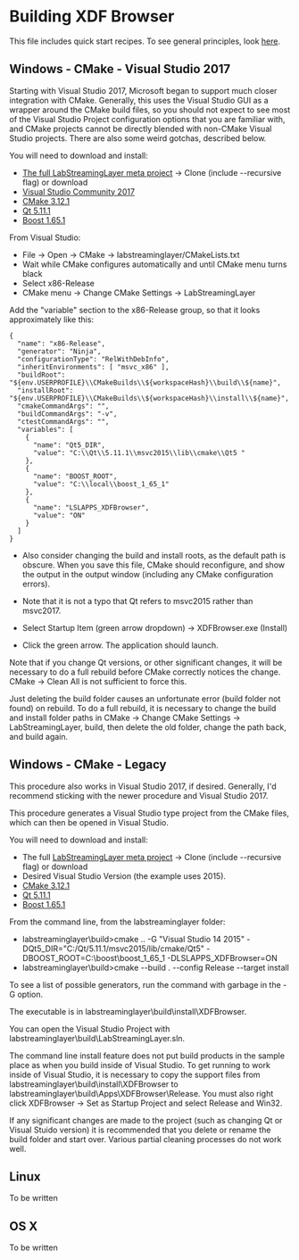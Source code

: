 # Building XDF Browser

This file includes quick start recipes. To see general principles, look [here](https://github.com/labstreaminglayer/labstreaminglayer/blob/master/doc/BUILD.md).


## Windows - CMake - Visual Studio 2017

Starting with Visual Studio 2017, Microsoft began to support much closer integration with CMake. Generally, this uses the Visual Studio GUI as a wrapper around the CMake build files, so you should not expect to see most of the Visual Studio Project configuration options that you are familiar with, and CMake projects cannot be directly blended with non-CMake Visual Studio projects. There are also some weird gotchas, described below.

You will need to download and install:<BR/>
 * [The full LabStreamingLayer meta project](https://github.com/labstreaminglayer/labstreaminglayer) -> Clone (include --recursive flag) or download  
 * [Visual Studio Community 2017](https://imagine.microsoft.com/en-us/Catalog/Product/530)
 * [CMake 3.12.1](https://cmake.org/files/v3.12/)
 * [Qt 5.11.1](https://download.qt.io/archive/qt/5.11/) 
 * [Boost 1.65.1](https://sourceforge.net/projects/boost/files/boost-binaries/1.65.1/boost_1_65_1-msvc-14.1-32.exe/download)


From Visual Studio:<BR/> 
 * File -> Open -> CMake -> labstreaminglayer/CMakeLists.txt
 * Wait while CMake configures automatically and until CMake menu turns black
 * Select x86-Release
 * CMake menu -> Change CMake Settings -> LabStreamingLayer

Add the "variable" section to the x86-Release group, so that it looks approximately like this:
```
{
  "name": "x86-Release",
  "generator": "Ninja",
  "configurationType": "RelWithDebInfo",
  "inheritEnvironments": [ "msvc_x86" ],
  "buildRoot": "${env.USERPROFILE}\\CMakeBuilds\\${workspaceHash}\\build\\${name}",
  "installRoot": "${env.USERPROFILE}\\CMakeBuilds\\${workspaceHash}\\install\\${name}",
  "cmakeCommandArgs": "",
  "buildCommandArgs": "-v",
  "ctestCommandArgs": "",
  "variables": [
    {
      "name": "Qt5_DIR",
      "value": "C:\\Qt\\5.11.1\\msvc2015\\lib\\cmake\\Qt5 "
    },
    {
      "name": "BOOST_ROOT",
      "value": "C:\\local\\boost_1_65_1"
    },
    {
      "name": "LSLAPPS_XDFBrowser",
      "value": "ON"
    }
  ]
}
```
	
 * Also consider changing the build and install roots, as the default path is obscure. When you save this file, CMake should reconfigure, and show the output in the output window (including any CMake configuration errors).
 * Note that it is not a typo that Qt refers to msvc2015 rather than msvc2017.

 * Select Startup Item (green arrow dropdown) -> XDFBrowser.exe (Install)

 * Click the green arrow. The application should launch.

Note that if you change Qt versions, or other significant changes, it will be necessary to do a full rebuild before CMake correctly notices the change. CMake -> Clean All is not sufficient to force this.

Just deleting the build folder causes an unfortunate error (build folder not found) on rebuild. To do a full rebuild, it is necessary to change the build and install folder paths in CMake -> Change CMake Settings -> LabStreamingLayer, build, then delete the old folder, change the path back, and build again.


## Windows - CMake - Legacy

This procedure also works in Visual Studio 2017, if desired. Generally, I'd recommend sticking with the newer procedure and Visual Studio 2017.

This procedure generates a Visual Studio type project from the CMake files, which can then be opened in Visual Studio.

You will need to download and install:<BR/>
 * The full [LabStreamingLayer meta project](https://github.com/labstreaminglayer/labstreaminglayer) -> Clone (include --recursive flag) or download  
 * Desired Visual Studio Version (the example uses 2015).
 * [CMake 3.12.1](https://cmake.org/files/v3.12/)
 * [Qt 5.11.1](https://download.qt.io/archive/qt/5.11/) 
 * [Boost 1.65.1](https://sourceforge.net/projects/boost/files/boost-binaries/1.65.1/boost_1_65_1-msvc-14.1-32.exe/download)


From the command line, from the labstreaminglayer folder:<BR/>
 * labstreaminglayer\build>cmake .. -G "Visual Studio 14 2015" -DQt5_DIR="C:/Qt/5.11.1/msvc2015/lib/cmake/Qt5" -DBOOST_ROOT=C:\boost\boost_1_65_1 -DLSLAPPS_XDFBrowser=ON
 * labstreaminglayer\build>cmake --build . --config Release --target install

To see a list of possible generators, run the command with garbage in the -G option. 

The executable is in labstreaminglayer\build\install\XDFBrowser.

You can open the Visual Studio Project with labstreaminglayer\build\LabStreamingLayer.sln.

The command line install feature does not put build products in the sample place as when you build inside of Visual Studio. To get running to work inside of Visual Studio, it is necessary to copy the support files from labstreaminglayer\build\install\XDFBrowser to labstreaminglayer\build\Apps\XDFBrowser\Release. You must also right click XDFBrowser -> Set as Startup Project and select Release and Win32.<BR/>

If any significant changes are made to the project (such as changing Qt or Visual Stuido version) it is recommended that you delete or rename the build folder and start over. Various partial cleaning processes do not work well.<BR/>


## Linux

To be written

## OS X

To be written